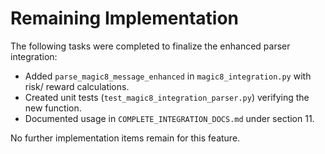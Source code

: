 # Remaining Implementation

The following tasks were completed to finalize the enhanced parser
integration:

- Added `parse_magic8_message_enhanced` in `magic8_integration.py` with risk/
  reward calculations.
- Created unit tests (`test_magic8_integration_parser.py`) verifying the new
  function.
- Documented usage in `COMPLETE_INTEGRATION_DOCS.md` under section 11.

No further implementation items remain for this feature.

